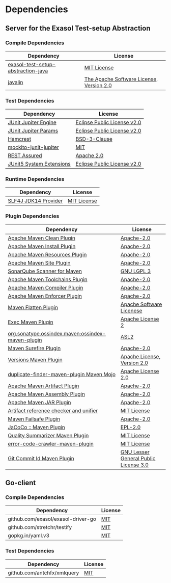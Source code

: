 <!-- @formatter:off -->
# Dependencies

## Server for the Exasol Test-setup Abstraction

### Compile Dependencies

| Dependency                              | License                                       |
| --------------------------------------- | --------------------------------------------- |
| [exasol-test-setup-abstraction-java][0] | [MIT License][1]                              |
| [javalin][2]                            | [The Apache Software License, Version 2.0][3] |

### Test Dependencies

| Dependency                     | License                           |
| ------------------------------ | --------------------------------- |
| [JUnit Jupiter Engine][4]      | [Eclipse Public License v2.0][5]  |
| [JUnit Jupiter Params][4]      | [Eclipse Public License v2.0][5]  |
| [Hamcrest][6]                  | [BSD-3-Clause][7]                 |
| [mockito-junit-jupiter][8]     | [MIT][9]                          |
| [REST Assured][10]             | [Apache 2.0][11]                  |
| [JUnit5 System Extensions][12] | [Eclipse Public License v2.0][13] |

### Runtime Dependencies

| Dependency                 | License           |
| -------------------------- | ----------------- |
| [SLF4J JDK14 Provider][14] | [MIT License][15] |

### Plugin Dependencies

| Dependency                                              | License                                     |
| ------------------------------------------------------- | ------------------------------------------- |
| [Apache Maven Clean Plugin][16]                         | [Apache-2.0][17]                            |
| [Apache Maven Install Plugin][18]                       | [Apache-2.0][17]                            |
| [Apache Maven Resources Plugin][19]                     | [Apache-2.0][17]                            |
| [Apache Maven Site Plugin][20]                          | [Apache-2.0][17]                            |
| [SonarQube Scanner for Maven][21]                       | [GNU LGPL 3][22]                            |
| [Apache Maven Toolchains Plugin][23]                    | [Apache-2.0][17]                            |
| [Apache Maven Compiler Plugin][24]                      | [Apache-2.0][17]                            |
| [Apache Maven Enforcer Plugin][25]                      | [Apache-2.0][17]                            |
| [Maven Flatten Plugin][26]                              | [Apache Software Licenese][17]              |
| [Exec Maven Plugin][27]                                 | [Apache License 2][17]                      |
| [org.sonatype.ossindex.maven:ossindex-maven-plugin][28] | [ASL2][3]                                   |
| [Maven Surefire Plugin][29]                             | [Apache-2.0][17]                            |
| [Versions Maven Plugin][30]                             | [Apache License, Version 2.0][17]           |
| [duplicate-finder-maven-plugin Maven Mojo][31]          | [Apache License 2.0][32]                    |
| [Apache Maven Artifact Plugin][33]                      | [Apache-2.0][17]                            |
| [Apache Maven Assembly Plugin][34]                      | [Apache-2.0][17]                            |
| [Apache Maven JAR Plugin][35]                           | [Apache-2.0][17]                            |
| [Artifact reference checker and unifier][36]            | [MIT License][37]                           |
| [Maven Failsafe Plugin][38]                             | [Apache-2.0][17]                            |
| [JaCoCo :: Maven Plugin][39]                            | [EPL-2.0][40]                               |
| [Quality Summarizer Maven Plugin][41]                   | [MIT License][42]                           |
| [error-code-crawler-maven-plugin][43]                   | [MIT License][44]                           |
| [Git Commit Id Maven Plugin][45]                        | [GNU Lesser General Public License 3.0][46] |

## Go-client

### Compile Dependencies

| Dependency                         | License   |
| ---------------------------------- | --------- |
| github.com/exasol/exasol-driver-go | [MIT][47] |
| github.com/stretchr/testify        | [MIT][48] |
| gopkg.in/yaml.v3                   | [MIT][49] |

### Test Dependencies

| Dependency                  | License   |
| --------------------------- | --------- |
| github.com/antchfx/xmlquery | [MIT][50] |

[0]: https://github.com/exasol/exasol-test-setup-abstraction-java/
[1]: https://github.com/exasol/exasol-test-setup-abstraction-java/blob/main/LICENSE
[2]: https://javalin.io/
[3]: http://www.apache.org/licenses/LICENSE-2.0.txt
[4]: https://junit.org/junit5/
[5]: https://www.eclipse.org/legal/epl-v20.html
[6]: http://hamcrest.org/JavaHamcrest/
[7]: https://raw.githubusercontent.com/hamcrest/JavaHamcrest/master/LICENSE
[8]: https://github.com/mockito/mockito
[9]: https://opensource.org/licenses/MIT
[10]: https://rest-assured.io/
[11]: https://www.apache.org/licenses/LICENSE-2.0.html
[12]: https://github.com/itsallcode/junit5-system-extensions
[13]: http://www.eclipse.org/legal/epl-v20.html
[14]: http://www.slf4j.org
[15]: http://www.opensource.org/licenses/mit-license.php
[16]: https://maven.apache.org/plugins/maven-clean-plugin/
[17]: https://www.apache.org/licenses/LICENSE-2.0.txt
[18]: https://maven.apache.org/plugins/maven-install-plugin/
[19]: https://maven.apache.org/plugins/maven-resources-plugin/
[20]: https://maven.apache.org/plugins/maven-site-plugin/
[21]: http://docs.sonarqube.org/display/PLUG/Plugin+Library/sonar-scanner-maven/sonar-maven-plugin
[22]: http://www.gnu.org/licenses/lgpl.txt
[23]: https://maven.apache.org/plugins/maven-toolchains-plugin/
[24]: https://maven.apache.org/plugins/maven-compiler-plugin/
[25]: https://maven.apache.org/enforcer/maven-enforcer-plugin/
[26]: https://www.mojohaus.org/flatten-maven-plugin/
[27]: https://www.mojohaus.org/exec-maven-plugin
[28]: https://sonatype.github.io/ossindex-maven/maven-plugin/
[29]: https://maven.apache.org/surefire/maven-surefire-plugin/
[30]: https://www.mojohaus.org/versions/versions-maven-plugin/
[31]: https://basepom.github.io/duplicate-finder-maven-plugin
[32]: http://www.apache.org/licenses/LICENSE-2.0.html
[33]: https://maven.apache.org/plugins/maven-artifact-plugin/
[34]: https://maven.apache.org/plugins/maven-assembly-plugin/
[35]: https://maven.apache.org/plugins/maven-jar-plugin/
[36]: https://github.com/exasol/artifact-reference-checker-maven-plugin/
[37]: https://github.com/exasol/artifact-reference-checker-maven-plugin/blob/main/LICENSE
[38]: https://maven.apache.org/surefire/maven-failsafe-plugin/
[39]: https://www.jacoco.org/jacoco/trunk/doc/maven.html
[40]: https://www.eclipse.org/legal/epl-2.0/
[41]: https://github.com/exasol/quality-summarizer-maven-plugin/
[42]: https://github.com/exasol/quality-summarizer-maven-plugin/blob/main/LICENSE
[43]: https://github.com/exasol/error-code-crawler-maven-plugin/
[44]: https://github.com/exasol/error-code-crawler-maven-plugin/blob/main/LICENSE
[45]: https://github.com/git-commit-id/git-commit-id-maven-plugin
[46]: http://www.gnu.org/licenses/lgpl-3.0.txt
[47]: https://github.com/exasol/exasol-driver-go/blob/v1.0.12/LICENSE
[48]: https://github.com/stretchr/testify/blob/v1.10.0/LICENSE
[49]: https://github.com/go-yaml/yaml/blob/v3.0.1/LICENSE
[50]: https://github.com/antchfx/xmlquery/blob/HEAD/LICENSE

